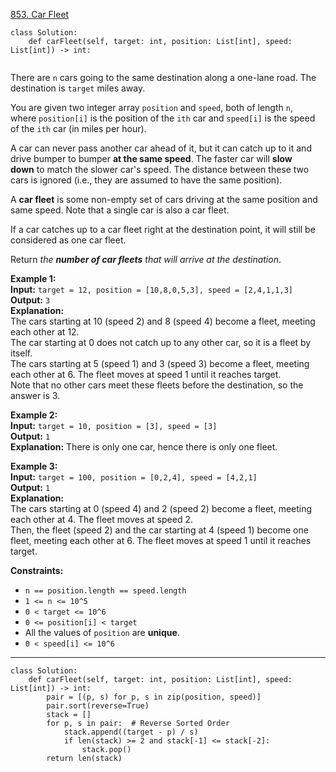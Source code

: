 [853. Car Fleet](https://leetcode.com/problems/car-fleet/)

```
class Solution:
    def carFleet(self, target: int, position: List[int], speed: List[int]) -> int:
        
```

There are `n` cars going to the same destination along a one-lane road. The destination is `target` miles away.

You are given two integer array `position` and `speed`, both of length `n`, where `position[i]` is the position of the `ith` car and `speed[i]` is the speed of the `ith` car (in miles per hour).

A car can never pass another car ahead of it, but it can catch up to it and drive bumper to bumper **at the same speed**. The faster car will **slow down** to match the slower car's speed. The distance between these two cars is ignored (i.e., they are assumed to have the same position).

A **car fleet** is some non-empty set of cars driving at the same position and same speed. Note that a single car is also a car fleet.

If a car catches up to a car fleet right at the destination point, it will still be considered as one car fleet.

Return _the **number of car fleets** that will arrive at the destination_.

**Example 1:**  
**Input:** `target = 12, position = [10,8,0,5,3], speed = [2,4,1,1,3]`  
**Output:** `3`  
**Explanation:**  
The cars starting at 10 (speed 2) and 8 (speed 4) become a fleet, meeting each other at 12.  
The car starting at 0 does not catch up to any other car, so it is a fleet by itself.  
The cars starting at 5 (speed 1) and 3 (speed 3) become a fleet, meeting each other at 6. The fleet moves at speed 1 until it reaches target.  
Note that no other cars meet these fleets before the destination, so the answer is 3.  

**Example 2:**  
**Input:** `target = 10, position = [3], speed = [3]`  
**Output:** `1`  
**Explanation:** There is only one car, hence there is only one fleet.  

**Example 3:**  
**Input:** `target = 100, position = [0,2,4], speed = [4,2,1]`  
**Output:** `1`  
**Explanation:**  
The cars starting at 0 (speed 4) and 2 (speed 2) become a fleet, meeting each other at 4. The fleet moves at speed 2.  
Then, the fleet (speed 2) and the car starting at 4 (speed 1) become one fleet, meeting each other at 6. The fleet moves at speed 1 until it reaches target.  

**Constraints:**
- `n == position.length == speed.length`
- `1 <= n <= 10^5`
- `0 < target <= 10^6`
- `0 <= position[i] < target`
- All the values of `position` are **unique**.
- `0 < speed[i] <= 10^6`

---





```
class Solution:
    def carFleet(self, target: int, position: List[int], speed: List[int]) -> int:
        pair = [(p, s) for p, s in zip(position, speed)]
        pair.sort(reverse=True)
        stack = []
        for p, s in pair:  # Reverse Sorted Order
            stack.append((target - p) / s)
            if len(stack) >= 2 and stack[-1] <= stack[-2]:
                stack.pop()
        return len(stack)
```
